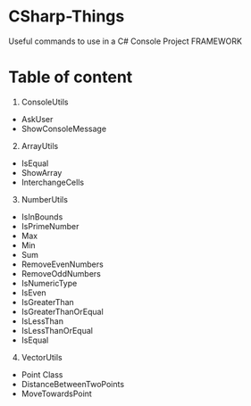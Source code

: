 # CSharp-Things
Useful commands to use in a C# Console Project FRAMEWORK

# Table of content
1. ConsoleUtils
- AskUser
- ShowConsoleMessage

2. ArrayUtils
- IsEqual
- ShowArray
- InterchangeCells

3. NumberUtils
- IsInBounds
- IsPrimeNumber
- Max
- Min
- Sum
- RemoveEvenNumbers
- RemoveOddNumbers
- IsNumericType
- IsEven
- IsGreaterThan
- IsGreaterThanOrEqual
- IsLessThan
- IsLessThanOrEqual
- IsEqual

4. VectorUtils
- Point Class
- DistanceBetweenTwoPoints
- MoveTowardsPoint
